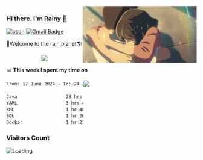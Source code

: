 <img  align='right' height="150" src="https://github.com/LikeRainDay/LikeRainDay/blob/master/pic/img_rain_1.gif?raw=true">



### Hi there. I'm Rainy :lemon:

[![csdn](https://img.shields.io/badge/-csdn-c14438?style=flat-square&logo=c&logoColor=white)](https://blog.csdn.net/qq_15807167)
[![Gmail Badge](https://img.shields.io/badge/-gmail-c14438?style=flat-square&logo=Gmail&logoColor=white&link=mailto:houshuai0816@gmail.com)](mailto:houshuai0816@gmail.com)

🚀Welcome to the rain planet🌎

<center>
<img align='center'  src="https://source.unsplash.com/user/rainyhehe/likes">
</center>

📊 **This week I spent my time on**

<img align='right'   width="300" src="https://github-readme-stats.vercel.app/api?username=LikeRainDay&show_icons=true&title_color=fff&icon_color=79ff97&text_color=9f9f9f&bg_color=151515&count_private=true">

<!--START_SECTION:waka-->

```txt
From: 17 June 2024 - To: 24 June 2024

Java                  28 hrs 25 mins  ███████████████████░░░░░░   76.27 %
YAML                  3 hrs 47 mins   ██▓░░░░░░░░░░░░░░░░░░░░░░   10.16 %
XML                   1 hr 48 mins    █▒░░░░░░░░░░░░░░░░░░░░░░░   04.86 %
SQL                   1 hr 26 mins    █░░░░░░░░░░░░░░░░░░░░░░░░   03.85 %
Docker                1 hr 21 mins    █░░░░░░░░░░░░░░░░░░░░░░░░   03.64 %
```

<!--END_SECTION:waka-->

### Visitors Count
<img align="left" src = "https://profile-counter.glitch.me/LikeRainDay/count.svg" alt ="Loading">
